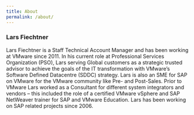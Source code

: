 ```yaml
---
title: About
permalink: /about/
---
```


### Lars Fiechtner

Lars Fiechtner is a Staff Technical Account Manager and has been working at VMware since 2011. In his current role at Professional Services Organization (PSO), Lars serving Global customers as a strategic trusted advisor to achieve the goals of the IT transformation with VMware’s Software Defined Datacentre (SDDC) strategy. Lars is also an SME for SAP on VMware for the VMware community like Pre- and Post-Sales.
Prior to VMware Lars worked as a Consultant for different system integrators and vendors – this included the role of a certified VMware vSphere and SAP NetWeaver trainer for SAP and VMware Education. Lars has been working on SAP related projects since 2006.
